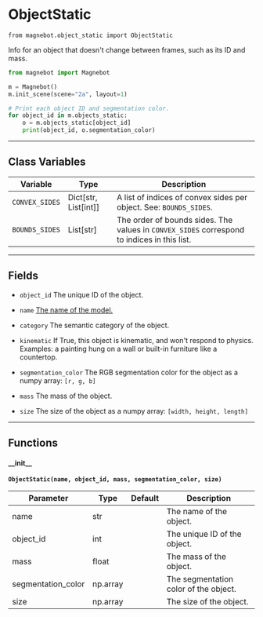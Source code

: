 # ObjectStatic

`from magnebot.object_static import ObjectStatic`

Info for an object that doesn't change between frames, such as its ID and mass.

```python
from magnebot import Magnebot

m = Magnebot()
m.init_scene(scene="2a", layout=1)

# Print each object ID and segmentation color.
for object_id in m.objects_static:
    o = m.objects_static[object_id]
    print(object_id, o.segmentation_color)
```

***

## Class Variables

| Variable | Type | Description |
| --- | --- | --- |
| `CONVEX_SIDES` | Dict[str, List[int]] | A list of indices of convex sides per object. See: `BOUNDS_SIDES`. |
| `BOUNDS_SIDES` | List[str] | The order of bounds sides. The values in `CONVEX_SIDES` correspond to indices in this list. |

***

## Fields

- `object_id` The unique ID of the object.

- `name` [The name of the model.](https://github.com/threedworld-mit/tdw/blob/master/Documentation/python/librarian/model_librarian.md)

- `category` The semantic category of the object.

- `kinematic` If True, this object is kinematic, and won't respond to physics. 
Examples: a painting hung on a wall or built-in furniture like a countertop.

- `segmentation_color` The RGB segmentation color for the object as a numpy array: `[r, g, b]`

- `mass` The mass of the object.

- `size` The size of the object as a numpy array: `[width, height, length]`

***

## Functions

#### \_\_init\_\_

**`ObjectStatic(name, object_id, mass, segmentation_color, size)`**

| Parameter | Type | Default | Description |
| --- | --- | --- | --- |
| name |  str |  | The name of the object. |
| object_id |  int |  | The unique ID of the object. |
| mass |  float |  | The mass of the object. |
| segmentation_color |  np.array |  | The segmentation color of the object. |
| size |  np.array |  | The size of the object. |

